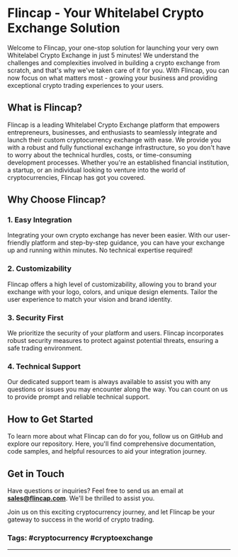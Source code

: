 # Flincap - Your Whitelabel Crypto Exchange Solution

Welcome to Flincap, your one-stop solution for launching your very own Whitelabel Crypto Exchange in just 5 minutes! We understand the challenges and complexities involved in building a crypto exchange from scratch, and that's why we've taken care of it for you. With Flincap, you can now focus on what matters most - growing your business and providing exceptional crypto trading experiences to your users.

## What is Flincap?

Flincap is a leading Whitelabel Crypto Exchange platform that empowers entrepreneurs, businesses, and enthusiasts to seamlessly integrate and launch their custom cryptocurrency exchange with ease. We provide you with a robust and fully functional exchange infrastructure, so you don't have to worry about the technical hurdles, costs, or time-consuming development processes. Whether you're an established financial institution, a startup, or an individual looking to venture into the world of cryptocurrencies, Flincap has got you covered.

## Why Choose Flincap?

### 1. Easy Integration

Integrating your own crypto exchange has never been easier. With our user-friendly platform and step-by-step guidance, you can have your exchange up and running within minutes. No technical expertise required!

### 2. Customizability

Flincap offers a high level of customizability, allowing you to brand your exchange with your logo, colors, and unique design elements. Tailor the user experience to match your vision and brand identity.

### 3. Security First

We prioritize the security of your platform and users. Flincap incorporates robust security measures to protect against potential threats, ensuring a safe trading environment.

### 4. Technical Support

Our dedicated support team is always available to assist you with any questions or issues you may encounter along the way. You can count on us to provide prompt and reliable technical support.

## How to Get Started

To learn more about what Flincap can do for you, follow us on GitHub and explore our repository. Here, you'll find comprehensive documentation, code samples, and helpful resources to aid your integration journey.

## Get in Touch

Have questions or inquiries? Feel free to send us an email at **sales@flincap.com**. We'll be thrilled to assist you.

Join us on this exciting cryptocurrency journey, and let Flincap be your gateway to success in the world of crypto trading.

### Tags: #cryptocurrency #cryptoexchange

---

